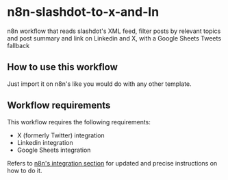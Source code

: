 # n8n-slashdot-to-x-and-ln
n8n workflow that reads slashdot's XML feed, filter posts by relevant topics and post summary and link on Linkedin and X, with a Google Sheets Tweets fallback

## How to use this workflow

Just import it on n8n's like you would do with any other template.

## Workflow requirements

This workflow requires the following requirements:
- X (formerly Twitter) integration
- Linkedin integration
- Google Sheets integration

Refers to [n8n's integration section](https://n8n.io/integrations/) for updated and precise instructions on how to do it.